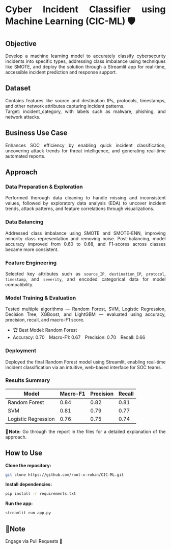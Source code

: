 <div align="justify">
  
# Cyber Incident Classifier using Machine Learning (CIC-ML) 🛡️ 
</div>

<div align="justify">
  
## Objective
Develop a machine learning model to accurately classify cybersecurity incidents into specific types, addressing class imbalance using techniques like SMOTE, and deploy the solution through a Streamlit app for real-time, accessible incident prediction and response support.  

## Dataset 

Contains features like source and destination IPs, protocols, timestamps, and other network attributes capturing incident patterns. <br>
Target: incident_category, with labels such as malware, phishing, and network attacks.

## Business Use Case
 Enhances SOC efficiency by enabling quick incident classification, uncovering attack trends for threat intelligence, and generating real-time automated reports.



##  Approach

### Data Preparation & Exploration

Performed thorough data cleaning to handle missing and inconsistent values, followed by exploratory data analysis (EDA) to uncover incident trends, attack patterns, and feature correlations through visualizations.

### Data Balancing

Addressed class imbalance using SMOTE and SMOTE-ENN, improving minority class representation and removing noise. Post-balancing, model accuracy improved from 0.60 to 0.68, and F1-scores across classes became more consistent.

### Feature Engineering

Selected key attributes such as `source_IP`, `destination_IP`, `protocol`, `timestamp`, and `severity`, and encoded categorical data for model compatibility.

### Model Training & Evaluation

Tested multiple algorithms — Random Forest, SVM, Logistic Regression, Decision Tree, XGBoost, and LightGBM — evaluated using accuracy, precision, recall, and macro-F1 score.

* 🏆 Best Model: Random Forest
* Accuracy: 0.70 Macro-F1: 0.67 Precision: 0.70 Recall: 0.66

### Deployment

Deployed the final Random Forest model using Streamlit, enabling real-time incident classification via an intuitive, web-based interface for SOC teams.

### Results Summary

| Model               | Macro-F1 | Precision | Recall |
| ------------------- | -------- | --------- | ------ |
| Random Forest       | 0.84     | 0.82      | 0.81   |
| SVM                 | 0.81     | 0.79      | 0.77   |
| Logistic Regression | 0.76     | 0.75      | 0.74   |


**🧾Note:** Go through the report in the files for a detailed explanation of the approach.  

## How to Use

**Clone the repository:**

```bash
git clone https://github.com/root-x-rohan/CIC-ML.git
```

**Install dependencies:**

```bash
pip install -r requirements.txt
```

**Run the app:**

```bash
streamlit run app.py
```

## 🧾Note
Engage via Pull Requests 🔄

</div>
